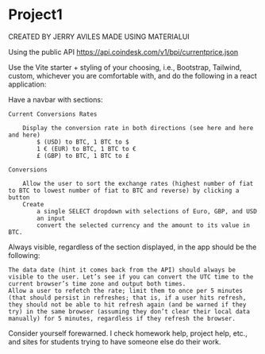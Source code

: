 # Project1

CREATED BY JERRY AVILES MADE USING MATERIALUI


Using the public API https://api.coindesk.com/v1/bpi/currentprice.json

Use the Vite starter + styling of your choosing, i.e., Bootstrap, Tailwind, custom, whichever you are comfortable with, and do the following in a react application:

Have a navbar with sections:

    Current Conversions Rates

        Display the conversion rate in both directions (see here and here and here)
            $ (USD) to BTC, 1 BTC to $
            1 € (EUR) to BTC, 1 BTC to €
            £ (GBP) to BTC, 1 BTC to £

    Conversions

        Allow the user to sort the exchange rates (highest number of fiat to BTC to lowest number of fiat to BTC and reverse) by clicking a button
        Create
            a single SELECT dropdown with selections of Euro, GBP, and USD
            an input
            convert the selected currency and the amount to its value in BTC.

Always visible, regardless of the section displayed, in the app should be the following:

    The data date (hint it comes back from the API) should always be visible to the user. Let’s see if you can convert the UTC time to the current browser’s time zone and output both times.
    Allow a user to refetch the rate; limit them to once per 5 minutes (that should persist in refreshes; that is, if a user hits refresh, they should not be able to hit refresh again (and be warned if they try) in the same browser (assuming they don’t clear their local data manually) for 5 minutes, regardless if they refresh the browser.

 

Consider yourself forewarned. I check homework help, project help, etc., and sites for students trying to have someone else do their work.
